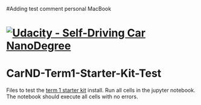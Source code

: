 #Adding test comment personal MacBook

# [![Udacity - Self-Driving Car NanoDegree](https://s3.amazonaws.com/udacity-sdc/github/sdc-banner-medium-1170_660.png)](http://www.udacity.com/drive)
# CarND-Term1-Starter-Kit-Test

Files to test the [term 1 starter kit](https://github.com/udacity/CarND-Term1-Starter-Kit) install. 
Run all cells in the jupyter notebook. The notebook should execute all cells with no errors.
